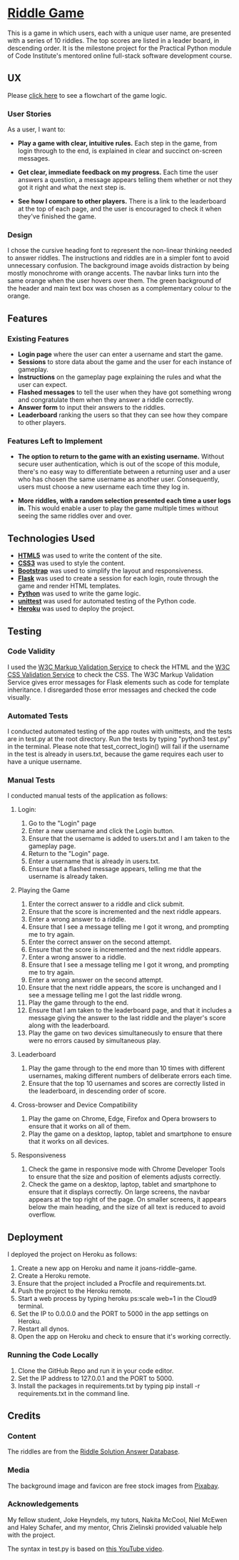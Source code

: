 # [Riddle Game](http://joans-riddle-game.herokuapp.com/)

This is a game in which users, each with a unique user name, are presented with a series of 10 riddles. The top scores are listed in a leader board, in descending order. 
It is the milestone project for the Practical Python module of Code Institute's mentored online full-stack software development course.
 
 
## UX

Please [click here](https://drive.google.com/file/d/1NEO0yWcnmsEMqvmtsFM2Q9IrvU__8o-V/view?usp=sharing) to see a flowchart of the game logic.
 
### User Stories

As a user, I want to:
- **Play a game with clear, intuitive rules.**
Each step in the game, from login through to the end, is explained in clear and succinct on-screen messages.

- **Get clear, immediate feedback on my progress.**
Each time the user answers a question, a message appears telling them whether or not they got it right and what the next step is.

- **See how I compare to other players.**
There is a link to the leaderboard at the top of each page, and the user is encouraged to check it when they've finished the game.

### Design

I chose the cursive heading font to represent the non-linear thinking needed to answer riddles. The instructions and riddles are in a simpler font 
to avoid unnecessary confusion. The background image avoids distraction by being mostly monochrome with orange accents. The navbar links turn into 
the same orange when the user hovers over them. The green background of the header and main text box was chosen as a complementary colour to the orange.


## Features
 
### Existing Features

- **Login page** where the user can enter a username and start the game.
- **Sessions** to store data about the game and the user for each instance of gameplay.
- **Instructions** on the gameplay page explaining the rules and what the user can expect.
- **Flashed messages** to tell the user when they have got something wrong and congratulate them when they answer a riddle correctly.
- **Answer form** to input their answers to the riddles.
- **Leaderboard** ranking the users so that they can see how they compare to other players.

### Features Left to Implement

- **The option to return to the game with an existing username.** Without secure user authentication, which is out of the scope of this 
module, there's no easy way to differentiate between a returning user and a user who has chosen the same username as another user. 
Consequently, users must choose a new username each time they log in.

- **More riddles, with a random selection presented each time a user logs in.** This would enable a user to play the game multiple times 
without seeing the same riddles over and over.


## Technologies Used

- **[HTML5](https://developer.mozilla.org/en-US/docs/Web/Guide/HTML/HTML5)** was used to write the content of the site.
- **[CSS3](https://developer.mozilla.org/en-US/docs/Web/CSS/CSS3)** was used to style the content.
- **[Bootstrap](https://getbootstrap.com/)** was used to simplify the layout and responsiveness.
- **[Flask](http://flask.pocoo.org/)** was used to create a session for each login, route through the game and render HTML templates.
- **[Python](https://www.python.org/)** was used to write the game logic.
- **[unittest](https://docs.python.org/2/library/unittest.html)** was used for automated testing of the Python code.
- **[Heroku](https://www.heroku.com/)** was used to deploy the project.


## Testing

### Code Validity

I used the [W3C Markup Validation Service](https://validator.w3.org/) to check the HTML and the [W3C CSS Validation Service](https://jigsaw.w3.org/css-validator/) to check the CSS. 
The W3C Markup Validation Service gives error messages for Flask elements such as code for template inheritance. I disregarded those error messages and checked the code visually.

### Automated Tests

I conducted automated testing of the app routes with unittests, and the tests are in test.py at the root directory. Run the tests by typing "python3 test.py" in the terminal. 
Please note that test_correct_login() will fail if the username in the test is already in users.txt, because the game requires each user to have a unique username.

### Manual Tests

I conducted manual tests of the application as follows:

1. Login:
    1. Go to the "Login" page
    2. Enter a new username and click the Login button. 
    3. Ensure that the username is added to users.txt and I am taken to the gameplay page.
    3. Return to the "Login" page.
    4. Enter a username that is already in users.txt.
    5. Ensure that a flashed message appears, telling me that the username is already taken.

2. Playing the Game
    1. Enter the correct answer to a riddle and click submit.
    2. Ensure that the score is incremented and the next riddle appears.
    3. Enter a wrong answer to a riddle.
    4. Ensure that I see a message telling me I got it wrong, and prompting me to try again.
    5. Enter the correct answer on the second attempt.
    6. Ensure that the score is incremented and the next riddle appears.
    7. Enter a wrong answer to a riddle.
    8. Ensure that I see a message telling me I got it wrong, and prompting me to try again.
    9. Enter a wrong answer on the second attempt.
    10. Ensure that the next riddle appears, the score is unchanged and I see a message telling me I got the last riddle wrong.
    11. Play the game through to the end.
    12. Ensure that I am taken to the leaderboard page, and that it includes a message giving the answer to the last riddle and the player's score along with the leaderboard.
    13. Play the game on two devices simultaneously to ensure that there were no errors caused by simultaneous play.

3. Leaderboard
    1. Play the game through to the end more than 10 times with different usernames, making different numbers of deliberate errors each time.
    3. Ensure that the top 10 usernames and scores are correctly listed in the leaderboard, in descending order of score.

4. Cross-browser and Device Compatibility
    1. Play the game on Chrome, Edge, Firefox and Opera browsers to ensure that it works on all of them.
    2. Play the game on a desktop, laptop, tablet and smartphone to ensure that it works on all devices.

5. Responsiveness
    1. Check the game in responsive mode with Chrome Developer Tools to ensure that the size and position of elements adjusts correctly.
    2. Check the game on a desktop, laptop, tablet and smartphone to ensure that it displays correctly. On large screens, the navbar appears 
    at the top right of the page. On smaller screens, it appears below the main heading, and the size of all text is reduced to avoid overflow.


## Deployment

I deployed the project on Heroku as follows:

1. Create a new app on Heroku and name it joans-riddle-game.
2. Create a Heroku remote.
3. Ensure that the project included a Procfile and requirements.txt.
4. Push the project to the Heroku remote.
6. Start a web process by typing heroku ps:scale web=1 in the Cloud9 terminal.
5. Set the IP to 0.0.0.0 and the PORT to 5000 in the app settings on Heroku.
7. Restart all dynos.
8. Open the app on Heroku and check to ensure that it's working correctly.

### Running the Code Locally
1. Clone the GitHub Repo and run it in your code editor.
2. Set the IP address to 127.0.0.1 and the PORT to 5000.
3. Install the packages in requirements.txt by typing pip install -r requirements.txt in the command line.

## Credits

### Content
The riddles are from the [Riddle Solution Answer Database](https://riddle.solutions/).

### Media
The background image and favicon are free stock images from [Pixabay](https://pixabay.com/).

### Acknowledgements
My fellow student, Joke Heyndels, my tutors, Nakita McCool, Niel McEwen and Haley Schafer, and 
my mentor, Chris Zielinski provided valuable help with the project.

The syntax in test.py is based on [this YouTube video](https://www.youtube.com/watch?v=1aHNs1aEATg&list=PLLjmbh6XPGK4ISY747FUHXEl9lBxre4mM&index=8&t=0s).